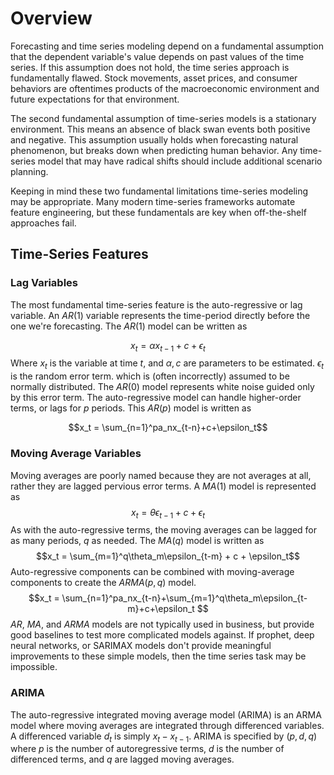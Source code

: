 # Overview 
Forecasting and time series modeling depend on a fundamental assumption that the dependent variable's value depends on  past values of the time series. If this assumption does not hold, the time series approach is fundamentally flawed. Stock movements, asset prices, and consumer behaviors are oftentimes products of the macroeconomic environment and future expectations for that environment.

The second fundamental assumption of time-series models is a stationary environment. This means an absence of black swan events both positive and negative. This assumption usually holds when forecasting natural phenomenon, but breaks down when predicting human behavior. Any time-series model that may have radical shifts should include additional scenario planning. 

Keeping in mind these two fundamental limitations time-series modeling may be appropriate. Many modern time-series frameworks automate feature engineering, but these fundamentals are key when off-the-shelf approaches fail. 

## Time-Series Features 

### Lag Variables 
The most fundamental time-series feature is the auto-regressive or lag variable. An $AR(1)$ variable represents the time-period directly before the one we're forecasting. The $AR(1)$ model can be written as 

$$x_t = \alpha x_{t-1}+c+\epsilon_t$$
Where $x_t$ is the variable at time $t$, and $\alpha, c$ are parameters to be estimated. $\epsilon_t$ is the random error term. which is (often incorrectly) assumed to be normally distributed. The $AR(0)$ model represents white noise guided only by this error term. The auto-regressive model can handle higher-order terms, or lags for $p$ periods. This $AR(p)$ model is written as 

$$x_t = \sum_{n=1}^pa_nx_{t-n}+c+\epsilon_t$$
### Moving Average Variables
Moving averages are poorly named because they are not averages at all, rather they are lagged pervious error terms. A $MA(1)$ model is represented as
$$x_t=\theta\epsilon_{t-1}+c+\epsilon_t$$
As with the auto-regressive terms, the moving averages can be lagged for as many periods, $q$ as needed. The $MA(q)$ model is written as 
$$x_t = \sum_{m=1}^q\theta_m\epsilon_{t-m} + c + \epsilon_t$$
Auto-regressive components can be combined with moving-average components to create the $ARMA(p,q)$ model. 
$$x_t = \sum_{n=1}^pa_nx_{t-n}+\sum_{m=1}^q\theta_m\epsilon_{t-m}+c+\epsilon_t $$
$AR$, $MA$, and $ARMA$ models are not typically used in business, but provide good baselines to test more complicated models against. If prophet, deep neural networks, or SARIMAX models don't provide meaningful improvements to these simple models, then the time series task may be impossible. 

### ARIMA 
The auto-regressive integrated moving average model (ARIMA) is an ARMA model where moving averages are integrated through differenced variables. A differenced variable $d_t$ is simply $x_t-x_{t-1}$. ARIMA is specified by $(p, d, q)$ where $p$ is the number of autoregressive terms, $d$ is the number of differenced terms, and $q$ are lagged moving averages. 
